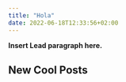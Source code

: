 ```yaml
---
title: "Hola"
date: 2022-06-18T12:33:56+02:00
---
```


**Insert Lead paragraph here.**

## New Cool Posts
